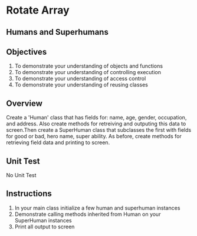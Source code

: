 # Rotate Array

## Humans and Superhumans

## Objectives

1. To demonstrate your understanding of objects and functions
2. To demonstrate your understanding of controlling execution
3. To demonstrate your understanding of access control
4. To demonstrate your understanding of reusing classes


## Overview

Create a 'Human' class that has fields for: name, age, gender, occupation, and address. Also create methods for retreiving and outputing this data to screen.Then create a SuperHuman class that subclasses the first with fields for good or bad, hero name, super ability. As before, create methods for retrieving field data and printing to screen.

## Unit Test

No Unit Test

## Instructions

1. In your main class initialize a few human and superhuman instances
2. Demonstrate calling methods inherited from Human on your SuperHuman instances
3. Print all output to screen